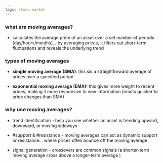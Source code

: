 ```yaml
---
tags: stock-market
---
```


### what are moving averages?
- calculates the average price of an asset over a set number of periods (day/hours/months)... by averaging prices, it filters out short-term fluctuations and reveals the underlying trend

### types of moving averages
- **simple moving average** **(SMA)**: this sis a straightforward average of prices over a specified period

- **exponential moving average (EMA):** this gives more weight to recent prices, making it more responsive to new information (reacts quicker to price changes than SMA)

### why use moving averages?
- trend identification - help you see whether an asset is trending upward, downward, or moving sideways

- #support & #resistance - moving averages can act as dynamic support or resistance... where prices often bounce off the moving average

- signal generation - crossovers are common signals (a shorter-term moving average cross above a longer-term average )